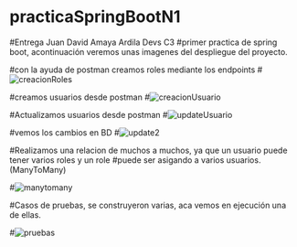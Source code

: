 # practicaSpringBootN1
#Entrega Juan David Amaya Ardila Devs C3
#primer practica de spring boot, acontinuación veremos unas imagenes del despliegue del proyecto.

#con la ayuda de postman creamos roles mediante los endpoints
#![creacionRoles](https://user-images.githubusercontent.com/13921988/172756927-a124204d-5fa7-43e2-9bea-636109bb005b.PNG)


#creamos usuarios desde postman
#![creacionUsuario](https://user-images.githubusercontent.com/13921988/172757045-8fd9323c-4cb6-4f60-93a7-afe548c0a66d.PNG)


#Actualizamos usuarios desde postman
#![updateUsuario](https://user-images.githubusercontent.com/13921988/172757075-8a455779-7605-4806-8b18-e6dea086ad1f.PNG)

#vemos los cambios en BD
#![update2](https://user-images.githubusercontent.com/13921988/172757100-11177031-92f5-4fcd-92a0-58410879a4f6.PNG)


#Realizamos una relacion de muchos a muchos, ya que un usuario puede tener varios roles y un role
#puede ser asigando a varios usuarios. (ManyToMany)

#![manytomany](https://user-images.githubusercontent.com/13921988/172757163-1551c0b6-eaa2-4525-938b-788c57948e8b.PNG)

#Casos de pruebas, se construyeron varias, aca vemos en ejecución una de ellas. 

#![pruebas](https://user-images.githubusercontent.com/13921988/172757336-7cb3fc13-f5df-4e08-9067-414280b7bff7.PNG)
